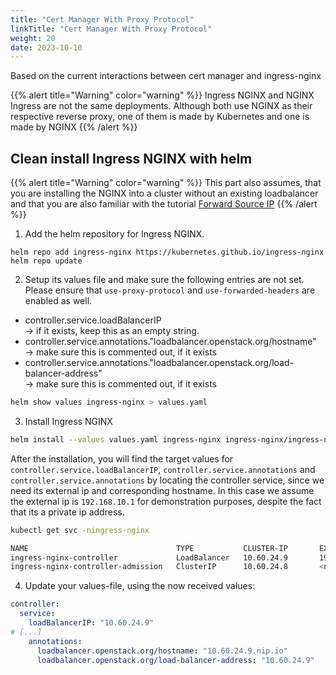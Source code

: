 ```yaml
---
title: "Cert Manager With Proxy Protocol"
linkTitle: "Cert Manager With Proxy Protocol"
weight: 20
date: 2023-10-10
---
```


Based on the current interactions between cert manager and ingress-nginx

{{% alert title="Warning" color="warning" %}}
Ingress NGINX and NGINX Ingress are not the same deployments. Although both use NGINX as their respective reverse proxy, one of them is made by Kubernetes and one is made by NGINX
{{% /alert %}}

## Clean install Ingress NGINX with helm
{{% alert title="Warning" color="warning" %}}
This part also assumes, that you are installing the NGINX into a cluster without an existing loadbalancer and that you are also familiar with the tutorial [Forward Source IP](/docs/03-tutorials/forward-source-ip/)
{{% /alert %}}

1. Add the helm repository for Ingress NGINX.

```
helm repo add ingress-nginx https://kubernetes.github.io/ingress-nginx
helm repo update
```

2. Setup its values file and make sure the following entries are not set. Please ensure that `use-proxy-protocol` and `use-forwarded-headers` are enabled as well.

- controller.service.loadBalancerIP  \
    &rarr; if it exists, keep this as an empty string.
- controller.service.annotations."loadbalancer.openstack.org/hostname" \
    &rarr; make sure this is commented out, if it exists 
- controller.service.annotations."loadbalancer.openstack.org/load-balancer-address"  \
    &rarr; make sure this is commented out, if it exists

```bash
helm show values ingress-nginx > values.yaml
```

3. Install Ingress NGINX

```bash
helm install --values values.yaml ingress-nginx ingress-nginx/ingress-nginx
```

After the installation, you will find the target values for `controller.service.loadBalancerIP`, `controller.service.annotations` and `controller.service.annotations` by locating the controller service, since we need its external ip and corresponding hostname. In this case we assume the external ip is `192.168.10.1` for demonstration purposes, despite the fact that its a private ip address.

```bash
kubectl get svc -ningress-nginx

NAME                                 TYPE           CLUSTER-IP       EXTERNAL-IP            PORT(S)                      AGE
ingress-nginx-controller             LoadBalancer   10.60.24.9       192.168.10.1           80:32080/TCP,443:32443/TCP   22m
ingress-nginx-controller-admission   ClusterIP      10.60.24.8       <none>                 443/TCP                      22m
```

4. Update your values-file, using the now received values:

```yaml
controller:
  service:
    loadBalancerIP: "10.60.24.9"
# [...]
    annotations:
      loadbalancer.openstack.org/hostname: "10.60.24.9.nip.io"
      loadbalancer.openstack.org/load-balancer-address: "10.60.24.9"
```

